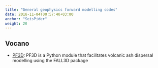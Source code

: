 ```yaml
---
title: "General geophysics forward modelling codes"
date: 2018-11-04T00:57:40+03:00
anchor: "SeisPider"
weight: 20
---
```


## Vocano

- [PF3D](https://github.com/GeoscienceAustralia/PF3D): PF3D is a Python module that facilitates volcanic ash dispersal modelling using the FALL3D package
